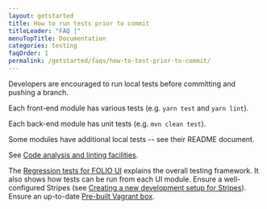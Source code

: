 ```yaml
---
layout: getstarted
title: How to run tests prior to commit
titleLeader: "FAQ |"
menuTopTitle: Documentation
categories: testing
faqOrder: 1
permalink: /getstarted/faqs/how-to-test-prior-to-commit/
---
```


Developers are encouraged to run local tests before committing and pushing a branch.

Each front-end module has various tests (e.g. `yarn test` and `yarn lint`).

Each back-end module has unit tests (e.g. `mvn clean test`).

Some modules have additional local tests -- see their README document.

See [Code analysis and linting facilities](/tools/setupdevenv/#code-analysis-and-linting).

The [Regression tests for FOLIO UI](https://github.com/folio-org/ui-testing) explains the overall testing framework. It also shows how tests can be run from each UI module. Ensure a well-configured Stripes (see [Creating a new development setup for Stripes](https://github.com/folio-org/stripes-core/blob/master/doc/new-development-setup.md)). Ensure an up-to-date [Pre-built Vagrant box](https://github.com/folio-org/folio-ansible/blob/master/doc/index.md).
